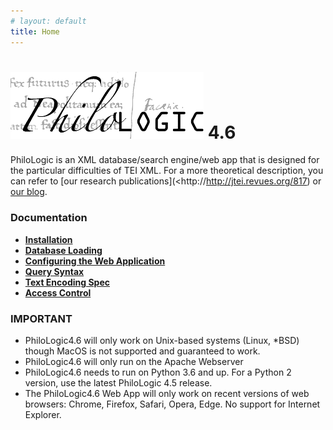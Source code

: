 ```yaml
---
# layout: default
title: Home
---
```


# ![alt text](../www/app/assets/img/philo.png) 4.6

PhiloLogic is an XML database/search engine/web app that is designed
for the particular difficulties of TEI XML. For a more theoretical
description, you can refer to [our research publications](<http://http://jtei.revues.org/817) or [our blog](<http://artfl.blogspot.com>).

### Documentation

-   [**Installation**](installation.md)
-   [**Database Loading**](database_loading.md)
-   [**Configuring the Web Application**](configure_web_app.md)
-   [**Query Syntax**](query_syntax.md)
-   [**Text Encoding Spec**](encoding_spec.md)
-   [**Access Control**](access_control.md)

### IMPORTANT

-   PhiloLogic4.6 will only work on Unix-based systems (Linux, \*BSD) though MacOS is not supported and guaranteed to work.
-   PhiloLogic4.6 will only run on the Apache Webserver
-   PhiloLogic4.6 needs to run on Python 3.6 and up. For a Python 2 version, use the latest PhiloLogic 4.5 release.
-   The PhiloLogic4.6 Web App will only work on recent versions of web browsers: Chrome, Firefox, Safari, Opera, Edge. No support for Internet Explorer.
